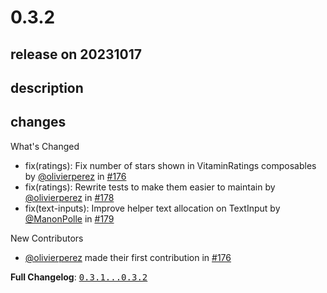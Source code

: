 # 0.3.2

## release on 20231017
## description
## changes
What's Changed

* fix(ratings): Fix number of stars shown in VitaminRatings composables by <a class="user-mention notranslate" data-hovercard-type="user" data-hovercard-url="/users/olivierperez/hovercard" data-octo-click="hovercard-link-click" data-octo-dimensions="link_type:self" href="https://github.com/olivierperez">@olivierperez</a> in <a class="issue-link js-issue-link" data-error-text="Failed to load title" data-id="1924909141" data-permission-text="Title is private" data-url="https://github.com/Decathlon/vitamin-compose/issues/176" data-hovercard-type="pull_request" data-hovercard-url="/Decathlon/vitamin-compose/pull/176/hovercard" href="https://github.com/Decathlon/vitamin-compose/pull/176">#176</a>
* fix(ratings): Rewrite tests to make them easier to maintain by <a class="user-mention notranslate" data-hovercard-type="user" data-hovercard-url="/users/olivierperez/hovercard" data-octo-click="hovercard-link-click" data-octo-dimensions="link_type:self" href="https://github.com/olivierperez">@olivierperez</a> in <a class="issue-link js-issue-link" data-error-text="Failed to load title" data-id="1934776587" data-permission-text="Title is private" data-url="https://github.com/Decathlon/vitamin-compose/issues/178" data-hovercard-type="pull_request" data-hovercard-url="/Decathlon/vitamin-compose/pull/178/hovercard" href="https://github.com/Decathlon/vitamin-compose/pull/178">#178</a>
* fix(text-inputs): Improve helper text allocation on TextInput by <a class="user-mention notranslate" data-hovercard-type="user" data-hovercard-url="/users/ManonPolle/hovercard" data-octo-click="hovercard-link-click" data-octo-dimensions="link_type:self" href="https://github.com/ManonPolle">@ManonPolle</a> in <a class="issue-link js-issue-link" data-error-text="Failed to load title" data-id="1937364223" data-permission-text="Title is private" data-url="https://github.com/Decathlon/vitamin-compose/issues/179" data-hovercard-type="pull_request" data-hovercard-url="/Decathlon/vitamin-compose/pull/179/hovercard" href="https://github.com/Decathlon/vitamin-compose/pull/179">#179</a>

New Contributors

* <a class="user-mention notranslate" data-hovercard-type="user" data-hovercard-url="/users/olivierperez/hovercard" data-octo-click="hovercard-link-click" data-octo-dimensions="link_type:self" href="https://github.com/olivierperez">@olivierperez</a> made their first contribution in <a class="issue-link js-issue-link" data-error-text="Failed to load title" data-id="1924909141" data-permission-text="Title is private" data-url="https://github.com/Decathlon/vitamin-compose/issues/176" data-hovercard-type="pull_request" data-hovercard-url="/Decathlon/vitamin-compose/pull/176/hovercard" href="https://github.com/Decathlon/vitamin-compose/pull/176">#176</a>

<strong>Full Changelog</strong>: <a class="commit-link" href="https://github.com/Decathlon/vitamin-compose/compare/0.3.1...0.3.2"><tt>0.3.1...0.3.2</tt></a>

